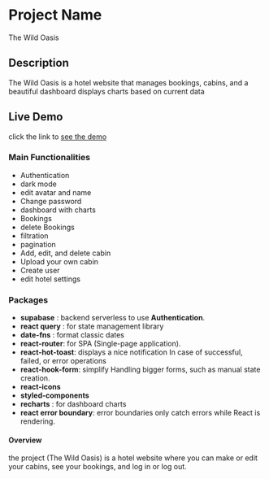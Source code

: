 # Project Name
The Wild Oasis

## Description
The Wild Oasis is a hotel website that manages bookings, cabins, and a beautiful dashboard displays charts based on current data

## Live Demo
click the link to [see the demo](https://the-wild-oasis-hotel.netlify.app)

### Main Functionalities
* Authentication
* dark mode
* edit avatar and name
* Change password
* dashboard with charts
* Bookings
* delete Bookings
* filtration
* pagination
* Add, edit, and delete cabin
* Upload your own cabin
* Create user
* edit hotel settings

### Packages
* **supabase** : backend serverless to use **Authentication**.
* **react query** : for state management library
* **date-fns** : format classic dates
* **react-router**: for SPA (Single-page application).
* **react-hot-toast**: displays a nice notification In case of successful, failed, or error operations
* **react-hook-form**: simplify Handling bigger forms, such as manual state creation.
* **react-icons**
* **styled-components**
* **recharts** : for dashboard charts
* **react error boundary**: error boundaries only catch errors while React is rendering.

#### Overview
the project (The Wild Oasis) is a hotel website where you can make or edit your cabins, see your bookings, and log in or log out.



